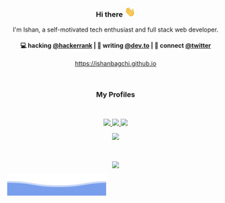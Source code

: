 <h3 align="center"> Hi there <img src="https://raw.githubusercontent.com/ishanbagchi/ishanbagchi/master/assets/images/hi.gif" width="25"/></h3>

<p align="center">
I'm Ishan, a self-motivated tech enthusiast and full stack web developer.
</p>

<h4 align="center">
💻 hacking <a href="https://www.hackerrank.com/ishanbagchi">@hackerrank</a> | 🌱 writing <a href="https://dev.to/ishanbagchi">@dev.to</a> | 💬 connect <a href="https://twitter.com/ishan_bagchi">@twitter</a>
</h4>
<p  align="center">
<a href="https://ishanbagchi.github.io/">https://ishanbagchi.github.io</a>
</p>

<br/>
<h3 align="center">
My Profiles
</h3>
<br/>

<p align="center">
  <a href="https://linkedin.com/in/ishan-bagchi">
    <img src="https://img.shields.io/badge/linkedin-%230077B5.svg?style=for-the-badge&logo=linkedin&logoColor=white"/>
  </a>

  <a href="https://facebook.com/ib.perman">
    <img src="https://img.shields.io/badge/Facebook-%231877F2.svg?style=for-the-badge&logo=Facebook&logoColor=white"/>
  </a>

  <a href="https://instagram.com/ib.perman">
    <img src="https://img.shields.io/badge/instagram-%23E4405F.svg?style=for-the-badge&logo=Instagram&logoColor=white"/>
  </a>
</p>

<p align="center">
  <img src="https://visitor-badge.laobi.icu/badge?page_id=ishan-bagchi.ishan-bagchi">
</p>

<br/>

<p align="center">
  <img align="center" src="https://github-readme-stats-sigma-five.vercel.app/api?username=ishan-bagchi-qp&show_icons=true&count_private=true&theme=calm&hide=stars"/>
</p>

![Footer Animation](https://raw.githubusercontent.com/ishanbagchi/ishanbagchi/master/assets/images/footer.svg)

[//]: <> (calm: {
title_color: "e07a5f",
icon_color: "edae49",
text_color: "ebcfb2",
bg_color: "373f51",
})
